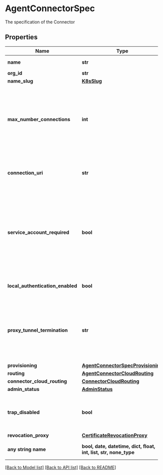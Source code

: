 # AgentConnectorSpec

The specification of the Connector

## Properties
Name | Type | Description | Notes
------------ | ------------- | ------------- | -------------
**name** | **str** | A descriptive name for the connector | 
**org_id** | **str** | Unique identifier | 
**name_slug** | [**K8sSlug**](K8sSlug.md) |  | [optional] 
**max_number_connections** | **int** | The maximum number of connections to maintain to the cluster when stable. Note that this value may be exceeded during times of reconfiguration. A value of zero means that the connector is effectively unused by this Secure Agent.  | [optional] 
**connection_uri** | **str** | Overrides the default URI used to connect to this connector. This can be used to point the Secure Agent somewhere other than the default.  | [optional] 
**service_account_required** | **bool** | If service_account_enabled field is set to true, a service account will be created. If service_account_enabled field is set to false, the service account will be deleted. If the service_account_enabled field is not set no action on the service account is taken.  | [optional] 
**local_authentication_enabled** | **bool** | Determines whether or not the agent will expose an endpoint for local authentication | [optional] 
**proxy_tunnel_termination** | **str** | How a proxy tunnel is terminated.   - tcp: terminate the tunnel at a TCP socket   - inproc: terminate the tunnel at an inprocess socket Note: if not specified, the connector will choose, likely based on its version.  | [optional] 
**provisioning** | [**AgentConnectorSpecProvisioning**](AgentConnectorSpecProvisioning.md) |  | [optional] 
**routing** | [**AgentConnectorCloudRouting**](AgentConnectorCloudRouting.md) |  | [optional] 
**connector_cloud_routing** | [**ConnectorCloudRouting**](ConnectorCloudRouting.md) |  | [optional] 
**admin_status** | [**AdminStatus**](AdminStatus.md) |  | [optional] 
**trap_disabled** | **bool** | Inidicates whether traps (notifications) should be disabled for this entity. A true state indicates notifications will not be sent on transition.  | [optional] 
**revocation_proxy** | [**CertificateRevocationProxy**](CertificateRevocationProxy.md) |  | [optional] 
**any string name** | **bool, date, datetime, dict, float, int, list, str, none_type** | any string name can be used but the value must be the correct type | [optional]

[[Back to Model list]](../README.md#documentation-for-models) [[Back to API list]](../README.md#documentation-for-api-endpoints) [[Back to README]](../README.md)


